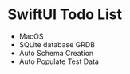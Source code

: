 # SwiftUI Todo List
- MacOS 
- SQLite database GRDB
- Auto Schema Creation
- Auto Populate Test Data
